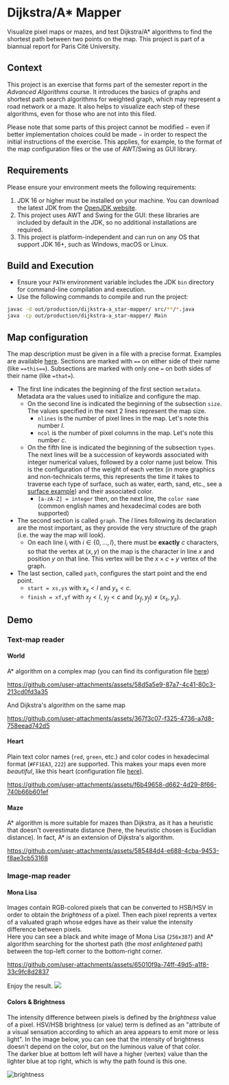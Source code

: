 # Dijkstra/A* Mapper
Visualize pixel maps or mazes, and test Dijkstra/A\* algorithms to find the shortest path between two points on the map. 
This project is part of a biannual report for Paris Cité University.

## Context
This project is an exercise that forms part of the semester report in the *Advanced Algorithms* course.
It introduces the basics of graphs and shortest path search algorithms for weighted graph, 
which may represent a road network or a maze.
It also helps to visualize each step of these algorithms, even for those who are not
into this filed.

Please note that some parts of this project cannot be modified $-$ even if better implementation choices could be made $-$
in order to respect the initial instructions of the exercise.
This applies, for example, to the format of the map configuration files or the use of AWT/Swing as GUI library.

## Requirements
Please ensure your environment meets the following requirements:
1. JDK 16 or higher must be installed on your machine. 
You can download the latest JDK from the [OpenJDK website](https://openjdk.org).
2. This project uses AWT and Swing for the GUI: these libraries are included by default in the JDK,
so no additional installations are required.
3. This project is platform-independent and can run on any OS that support JDK 16+, such as Windows, macOS or Linux.

## Build and Execution
- Ensure your `PATH` environment variable includes the JDK `bin` directory for command-line compilation and execution.
- Use the following commands to compile and run the project:
```bash
javac -d out/production/dijkstra-a_star-mapper/ src/**/*.java
java -cp out/production/dijkstra-a_star-mapper/ Main
```

## Map configuration
The map description must be given in a file with a precise format. Examples are available [here](assets/examples).
Sections are marked with `==` on either side of their name (like `==this==`). Subsections are marked with
only one `=` on both sides of their name (like `=that=`).
- The first line indicates the beginning of the first section `metadata`. 
Metadata ara the values used to initialize and configure the map.
  - On the second line is indicated the beginning of the subsection `size`.
    The values specified in the next 2 lines represent the map size.
    - `nlines` is the number of pixel lines in the map. Let's note this number $l$.
    - `ncol` is the number of pixel columns in the map. Let's note this number $c$.
  - On the fifth line is indicated the beginning of the subsection `types`.
  The next lines will be a succession of keywords associated with integer numerical values, 
  followed by a color name just below. This is the configuration of the weight of each vertex
  (in more graphics and non-technicals terms, this represents the time it takes to traverse each
  type of surface, such as water, earth, sand, etc., see a [surface example](assets/examples/test.txt)) and their associated color.
    - `[a-zA-Z] = integer` then, on the next line, the `color name` 
    (common english names and hexadecimal codes are both supported)
- The second section is called `graph`. The $l$ lines following its declaration are the most important, as they provide
the very structure of the graph (i.e. the way the map will look).
  - On each line $l_i$ with $`i \in \{0, \dots, l \}`$, there must be **exactly** $c$ characters, so that the vertex at $(x,y)$ on the map is the character
  in line $x$ and position $y$ on that line. This vertex will be the $x \times c + y$ vertex of the graph.
- The last section, called `path`, configures the start point and the end point.
  - `start = xs,ys` with $x_s < l$ and $y_s < c$.
  - `finish = xf,yf` with $x_f < l$, $y_f < c$ and $(x_f, y_f) \neq (x_s, y_s)$.

## Demo
### Text-map reader
#### World
A\* algorithm on a complex map (you can find its configuration file [here](assets/examples/test.txt))

https://github.com/user-attachments/assets/58d5a5e9-87a7-4c41-80c3-213cd0fd3a35

And Dijkstra's algorithm on the same map

https://github.com/user-attachments/assets/367f3c07-f325-4736-a7d8-758eead742d5

#### Heart
Plain text color names (`red`, `green`, etc.) and color codes in hexadecimal format (`#FF1EA3`, `222`) are supported. 
This makes your maps even more *beautiful*, like this heart (configuration file [here](assets/examples/heart.txt)).

https://github.com/user-attachments/assets/f6b49658-d662-4d29-8f66-740b66b601ef

#### Maze
A* algorithm is more suitable for mazes than Dijkstra, as it has a heuristic that doesn't overestimate distance (here, the heuristic chosen is Euclidian distance). 
In fact, A* is an extension of Dijkstra's algorithm.

https://github.com/user-attachments/assets/585484d4-e688-4cba-9453-f8ae3cb53168

### Image-map reader
#### Mona Lisa
Images contain RGB-colored pixels that can be converted to HSB/HSV in order to obtain the *brightness* of a pixel. 
Then each pixel reprents a vertex of a valuated graph whose edges have as their value the intensity difference between pixels.\
Here you can see a black and white image of Mona Lisa (`256x387`) and A* algorithm searching for the shortest path (the *most enlightened* path) between the top-left corner to the bottom-right corner.

https://github.com/user-attachments/assets/65010f9a-74ff-49d5-a1f8-33c9fc8d2837

Enjoy the result.
![](https://github.com/user-attachments/assets/eb24148f-0a0b-4390-b344-5035d2a03f67)

#### Colors & Brightness
The intensity difference between pixels is defined by the *brightness* value of a pixel. HSV/HSB brightness (or value) term is defined as an "attribute of a visual sensation according to which an area appears to emit more or less light". In the image below, you can see that the intensity of brightness doesn't depend on the color, but on the luminous value of that color.\
The darker blue at bottom left will have a higher (vertex) value than the lighter blue at top right, which is why the path found is this one. 

![brightness](https://github.com/user-attachments/assets/d7ad75d9-00fd-4c44-951a-f801d652121a)


